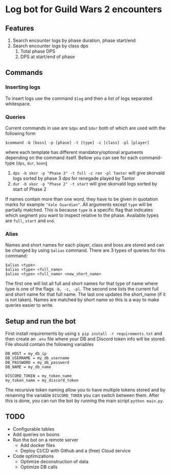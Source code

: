 # Log bot for Guild Wars 2 encounters
## Features
1. Search encounter logs by phase duration, phase start/end
2. Search encounter logs by class dps
    1. Total phase DPS
    2. DPS at start/end of phase

## Commands
### Inserting logs
To insert logs use the command `$log` and then a list of logs separated whitespace.
### Queries 
Current commands in use are `$dps` and `$dur` both of which are used with the following form
```
$command -b [boss] -p [phase] -t [type] -c [class] -pl [player]
```
where each template has different mandatory/optional arguments depending on the command itself. Bellow you can see for each command-type (```dps```, ```dur```, ```boon̨̨```)
1. ```dps -b skor -p "Phase 3" -t full -c ren -pl Tantor``` will give skorvald logs sorted by phase 3 dps for renegade played by Tantor
2. ```dur -b skor -p "Phase 2" -t start``` will give skorvald logs sorted by start of Phase 2

If names contain more than one word, they have to be given in quotation marks for example `"Vale Guardian"`. All arguments except ```type``` will be partially matched. This is because ```type``` is a specific flag that indicates which segment you want to inspect relative to the phase.
Available types are ```full```, ```start``` and ```end```. 
### Alias
Names and short names for each player, class and boss are stored and can be changed by using `$alias` command. There are
3 types of queries for this command:
```
$alias <type>
$alias <type> <full_name>
$alias <type> <full_name> <new_short_name>
```
The first one will list all full and short names for that type of name where type is one of the flags `-b, -c, -pl`. 
The second one lists the current full and short name for that full name.
The last one updates the short_name (if it is not taken). Names are matched by short name so this is a way to make 
queries easier to write.

## Setup and run the bot
First install requirements by using `$ pip install -r requirements.txt` and then create an `.env` file where your DB and Discord token info will be stored. File should contain 
the following variables
```
DB_HOST = my_db_ip
DB_USERNAME = my_db_username
DB_PASSWORD = my_db_password
DB_NAME = my_db_name

DISCORD_TOKEN = my_token_name
my_token_name = my_discord_token
```
The recursive token naming allow you to have multiple tokens stored and by renaming the variable `DISCORD_TOKEN` you can switch between them. 
After this is done, you can run the bot by running the main script `python main.py`.
## TODO
- Configurable tables
- Add queries on boons
- Run the bot on a remote server
  - Add docker files
  - Deploy CI/CD with Github and a (free) Cloud service
- Code optimizations
  - Optimize deconstruction of data
  - Optimize DB calls